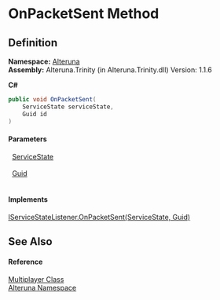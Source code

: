 # OnPacketSent Method




## Definition
**Namespace:** <a href="N_Alteruna">Alteruna</a>  
**Assembly:** Alteruna.Trinity (in Alteruna.Trinity.dll) Version: 1.1.6

**C#**
``` C#
public void OnPacketSent(
	ServiceState serviceState,
	Guid id
)
```



#### Parameters
<dl><dt>  <a href="T_Alteruna_ServiceState">ServiceState</a></dt><dd> </dd><dt>  <a href="https://learn.microsoft.com/dotnet/api/system.guid" target="_blank" rel="noopener noreferrer">Guid</a></dt><dd> </dd></dl>

#### Implements
<a href="M_Alteruna_IServiceStateListener_OnPacketSent">IServiceStateListener.OnPacketSent(ServiceState, Guid)</a>  


## See Also


#### Reference
<a href="T_Alteruna_Multiplayer">Multiplayer Class</a>  
<a href="N_Alteruna">Alteruna Namespace</a>  
